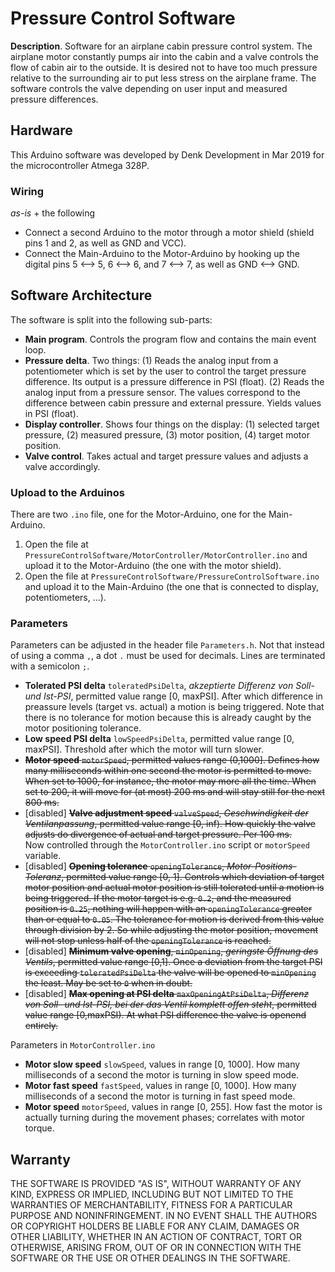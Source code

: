 # Pressure Control Software

**Description**. Software for an airplane cabin pressure control system. The airplane motor constantly pumps air into the cabin and a valve controls the flow of cabin air to the outside. It is desired not to have too much pressure relative to the surrounding air to put less stress on the airplane frame. The software controls the valve depending on user input and measured pressure differences.

## Hardware

This Arduino software was developed by Denk Development in Mar 2019 for the microcontroller Atmega 328P.

### Wiring

_as-is_ + the following
* Connect a second Arduino to the motor through a motor shield (shield pins 1 and 2, as well as GND and VCC).
* Connect the Main-Arduino to the Motor-Arduino by hooking up the digital pins 5 <--> 5, 6 <--> 6, and 7 <--> 7, as well as GND <--> GND.

## Software Architecture

The software is split into the following sub-parts:

* **Main program**. Controls the program flow and contains the main event loop.
* **Pressure delta**. Two things: (1) Reads the analog input from a potentiometer which is set by the user to control the target pressure difference. Its output is a pressure difference in PSI (float). (2) Reads the analog input from a pressure sensor. The values correspond to the difference between cabin pressure and external pressure. Yields values in PSI (float).
* **Display controller**. Shows four things on the display: (1) selected target pressure, (2) measured pressure, (3) motor position, (4) target motor position.
* **Valve control**. Takes actual and target pressure values and adjusts a valve accordingly.

### Upload to the Arduinos

There are two `.ino` file, one for the Motor-Arduino, one for the Main-Arduino.

1. Open the file at `PressureControlSoftware/MotorController/MotorController.ino` and upload it to the Motor-Arduino (the one with the motor shield).
2. Open the file at `PressureControlSoftware/PressureControlSoftware.ino` and upload it to the Main-Arduino (the one that is connected to display, potentiometers, ...).

### Parameters

Parameters can be adjusted in the header file `Parameters.h`. Not that instead of using a comma `,`, a dot `.` must be used for decimals. Lines are terminated with a semicolon `;`. 

* **Tolerated PSI delta** `toleratedPsiDelta`, _akzeptierte Differenz von Soll- und Ist-PSI_, permitted value range [0, maxPSI]. After which difference in preassure levels (target vs. actual) a motion is being triggered. Note that there is no tolerance for motion because this is already caught by the motor positioning tolerance.
* **Low speed PSI delta** `lowSpeedPsiDelta`, permitted value range [0, maxPSI]. Threshold after which the motor will turn slower.
* ~~**Motor speed** `motorSpeed`, permitted values range (0,1000]. Defines how many milliseconds within one second the motor is permitted to move. When set to 1000, for instance, the motor may more all the time. When set to 200, it will move for (at most) 200 ms and will stay still for the next 800 ms.~~
* [disabled] ~~**Valve adjustment speed** `valveSpeed`, _Geschwindigkeit der Ventilanpassung_, permitted value range [0, inf). How quickly the valve adjusts do divergence of actual and target pressure. Per 100 ms.~~  
  Now controlled through the `MotorController.ino` script or `motorSpeed` variable.
* [disabled] ~~**Opening tolerance** `openingTolerance`, _Motor-Positions-Toleranz_, permitted value range [0, 1]. Controls which deviation of target motor position and actual motor position is still tolerated until a motion is being triggered. If the motor target is e.g. `0.2`, and the measured position is `0.25`, nothing will happen with an `openingTolerance` greater than or equal to `0.05`. The tolerance for motion is derived from this value through division by 2. So while adjusting the motor position, movement will not stop unless half of the `openingTolerance` is reached.~~
* [disabled] ~~**Minimum valve opening**, `minOpening`, _geringste Öffnung des Ventils_, permitted value range [0,1]. Once a deviation from the target PSI is exceeding `toleratedPsiDelta` the valve will be opened to `minOpening` the least. May be set to `0` when in doubt.~~
* [disabled] ~~**Max opening at PSI delta** `maxOpeningAtPsiDelta`, _Differenz von Soll- und Ist-PSI, bei der das Ventil komplett offen steht_, permitted value range [0,maxPSI). At what PSI difference the valve is openend entirely.~~

Parameters in `MotorController.ino`

* **Motor slow speed** `slowSpeed`, values in range [0, 1000]. How many milliseconds of a second the motor is turning in slow speed mode.
* **Motor fast speed** `fastSpeed`, values in range [0, 1000]. How many milliseconds of a second the motor is turning in fast speed mode.
* **Motor speed** `motorSpeed`, values in range [0, 255]. How fast the motor is actually turning during the movement phases; correlates with motor torque.

## Warranty

THE SOFTWARE IS PROVIDED "AS IS", WITHOUT WARRANTY OF ANY KIND, EXPRESS OR IMPLIED, INCLUDING BUT NOT LIMITED TO THE WARRANTIES OF MERCHANTABILITY, FITNESS FOR A PARTICULAR PURPOSE AND NONINFRINGEMENT. IN NO EVENT SHALL THE AUTHORS OR COPYRIGHT HOLDERS BE LIABLE FOR ANY CLAIM, DAMAGES OR OTHER LIABILITY, WHETHER IN AN ACTION OF CONTRACT, TORT OR OTHERWISE, ARISING FROM, OUT OF OR IN CONNECTION WITH THE SOFTWARE OR THE USE OR OTHER DEALINGS IN THE SOFTWARE.
